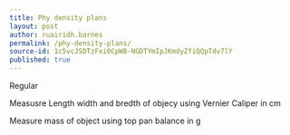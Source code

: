 ```yaml
---
title: Phy density plans
layout: post
author: ruairidh.barnes
permalink: /phy-density-plans/
source-id: 1c5vcJSDTzFxi0CpWB-NGDTYmIpJKmdyZfiQQpTdv7lY
published: true
---
```

Regular

Measusre Length width and bredth of objecy using Vernier Caliper in cm

Measure mass of object using top pan balance in g

